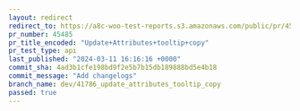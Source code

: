 ```yaml
---
layout: redirect
redirect_to: https://a8c-woo-test-reports.s3.amazonaws.com/public/pr/45485/api/index.html
pr_number: 45485
pr_title_encoded: "Update+Attributes+tooltip+copy"
pr_test_type: api
last_published: "2024-03-11 16:16:16 +0000"
commit_sha: 4ad3b1cfe198bd9f2e5b7b15db189888bd5e4b18
commit_message: "Add changelogs"
branch_name: dev/41786_update_attributes_tooltip_copy
passed: true
---
```


